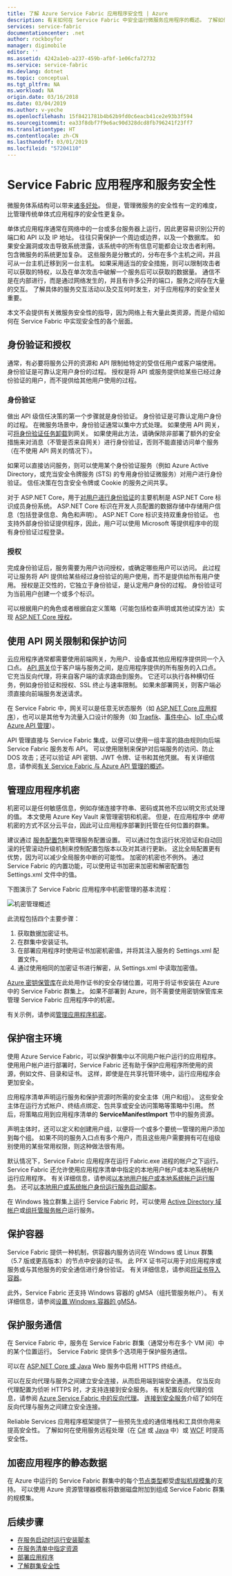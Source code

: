 ```yaml
---
title: 了解 Azure Service Fabric 应用程序安全性 | Azure
description: 有关如何在 Service Fabric 中安全运行微服务应用程序的概述。 了解如何以不同的安全帐户运行服务和启动脚本、对用户进行身份验证和授权、管理应用程序机密、保护服务通信、使用 API 网关，以及保护应用程序的静态数据。
services: service-fabric
documentationcenter: .net
author: rockboyfor
manager: digimobile
editor: ''
ms.assetid: 4242a1eb-a237-459b-afbf-1e06cfa72732
ms.service: service-fabric
ms.devlang: dotnet
ms.topic: conceptual
ms.tgt_pltfrm: NA
ms.workload: NA
origin.date: 03/16/2018
ms.date: 03/04/2019
ms.author: v-yeche
ms.openlocfilehash: 15f8421781b4b62b9fd0c6eacb41ce2e93b3f594
ms.sourcegitcommit: ea33f8dbf7f9e6ac90d328dcd8fb796241f23ff7
ms.translationtype: HT
ms.contentlocale: zh-CN
ms.lasthandoff: 03/01/2019
ms.locfileid: "57204110"
---
```

# <a name="service-fabric-application-and-service-security"></a>Service Fabric 应用程序和服务安全性
微服务体系结构可以带来[诸多好处](service-fabric-overview-microservices.md)。 但是，管理微服务的安全性有一定的难度，比管理传统单体式应用程序的安全性更复杂。 

单体式应用程序通常在网络中的一台或多台服务器上运行，因此更容易识别公开的端口和 API 以及 IP 地址。 往往只需保护一个周边或边界，以及一个数据库。 如果安全漏洞或攻击导致系统泄露，该系统中的所有信息可能都会让攻击者利用。 包含微服务的系统更加复杂。  这些服务是分散式的，分布在多个主机之间，并且可从一台主机迁移到另一台主机。  如果采用适当的安全措施，则可以限制攻击者可以获取的特权，以及在单次攻击中破解一个服务后可以获取的数据量。  通信不是在内部进行，而是通过网络发生的，并且有许多公开的端口，服务之间存在大量的交互。 了解具体的服务交互活动以及交互何时发生，对于应用程序的安全至关重要。

本文不会提供有关微服务安全性的指导，因为网络上有大量此类资源，而是介绍如何在 Service Fabric 中实现安全性的各个层面。

## <a name="authentication-and-authorization"></a>身份验证和授权
通常，有必要将服务公开的资源和 API 限制给特定的受信任用户或客户端使用。 身份验证是可靠认定用户身份的过程。  授权是将 API 或服务提供给某些已经过身份验证的用户，而不提供给其他用户使用的过程。

### <a name="authentication"></a>身份验证
做出 API 级信任决策的第一个步骤就是身份验证。 身份验证是可靠认定用户身份的过程。  在微服务场景中，身份验证通常以集中方式处理。 如果使用 API 网关，可[将身份验证任务卸载](https://docs.microsoft.com/azure/architecture/patterns/gateway-offloading)到网关。 如果使用此方法，请确保除非部署了额外的安全措施来对消息（不管是否来自网关）进行身份验证，否则不能直接访问单个服务（在不使用 API 网关的情况下）。

如果可以直接访问服务，则可以使用某个身份验证服务（例如 Azure Active Directory，或充当安全令牌服务 (STS) 的专用身份验证微服务）对用户进行身份验证。 信任决策在包含安全令牌或 Cookie 的服务之间共享。 

对于 ASP.NET Core，用于[对用户进行身份验证](https://docs.microsoft.com/en-us/dotnet/standard/microservices-architecture/secure-net-microservices-web-applications/)的主要机制是 ASP.NET Core 标识成员身份系统。 ASP.NET Core 标识在开发人员配置的数据存储中存储用户信息（包括登录信息、角色和声明）。 ASP.NET Core 标识支持双重身份验证。  也支持外部身份验证提供程序，因此，用户可以使用 Microsoft 等提供程序中的现有身份验证过程登录。

<!-- Not Available on , Google, Facebook, or Twitter -->
<!-- URL is Correct on https://docs.microsoft.com/en-us/dotnet/standard/microservices-architecture/secure-net-microservices-web-applications/-->

### <a name="authorization"></a>授权
完成身份验证后，服务需要为用户访问授权，或确定哪些用户可以访问。 此过程可让服务将 API 提供给某些经过身份验证的用户使用，而不是提供给所有用户使用。 授权是正交性的，它独立于身份验证，是认定用户身份的过程。 身份验证可为当前用户创建一个或多个标识。

可以根据用户的角色或者根据自定义策略（可能包括检查声明或其他试探方法）实现 [ASP.NET Core 授权](https://docs.microsoft.com/en-us/dotnet/standard/microservices-architecture/secure-net-microservices-web-applications/authorization-net-microservices-web-applications)。

<!--URL is Correct on https://docs.microsoft.com/en-us/dotnet/standard/microservices-architecture/secure-net-microservices-web-applications/authorization-net-microservices-web-applications) -->

## <a name="restrict-and-secure-access-using-an-api-gateway"></a>使用 API 网关限制和保护访问
云应用程序通常都需要使用前端网关，为用户、设备或其他应用程序提供同一个入口点。 [API 网关](https://docs.microsoft.com/azure/architecture/microservices/gateway)位于客户端与服务之间，是应用程序提供的所有服务的入口点。 它充当反向代理，将来自客户端的请求路由到服务。 它还可以执行各种横切任务，例如身份验证和授权、SSL 终止与速率限制。 如果未部署网关，则客户端必须直接向前端服务发送请求。

在 Service Fabric 中，网关可以是任意无状态服务（如 [ASP.NET Core 应用程序](service-fabric-reliable-services-communication-aspnetcore.md)），也可以是其他专为流量入口设计的服务（如 [Traefik](https://docs.traefik.io/)、[事件中心](/event-hubs/)、[IoT 中心](/iot-hub/)或 [Azure API 管理](/api-management)）。

API 管理直接与 Service Fabric 集成，以便可以使用一组丰富的路由规则向后端 Service Fabric 服务发布 API。  可以使用限制来保护对后端服务的访问、防止 DOS 攻击；还可以验证 API 密钥、JWT 令牌、证书和其他凭据。 有关详细信息，请参阅[有关 Service Fabric 与 Azure API 管理的概述](service-fabric-api-management-overview.md)。

## <a name="manage-application-secrets"></a>管理应用程序机密
机密可以是任何敏感信息，例如存储连接字符串、密码或其他不应以明文形式处理的值。 本文使用 Azure Key Vault 来管理密钥和机密。 但是，在应用程序中 *使用* 机密的方式不区分云平台，因此可让应用程序部署到托管在任何位置的群集。

建议通过 [服务配置包][config-package]来管理服务配置设置。 可以通过包含运行状况验证和自动回滚的托管滚动升级机制来控制配置包版本以及对其进行更新。 这比全局配置更有优势，因为可以减少全局服务中断的可能性。 加密的机密也不例外。 通过 Service Fabric 的内置功能，可以使用证书加密来加密和解密配置包 Settings.xml 文件中的值。

下图演示了 Service Fabric 应用程序中机密管理的基本流程：

![机密管理概述][overview]

此流程包括四个主要步骤：

1. 获取数据加密证书。
2. 在群集中安装证书。
3. 在部署应用程序时使用证书加密机密值，并将其注入服务的 Settings.xml 配置文件。
4. 通过使用相同的加密证书进行解密，从 Settings.xml 中读取加密值。 

[Azure 密钥保管库][key-vault-get-started]在此处用作证书的安全存储位置，可用于将证书安装在 Azure 中的 Service Fabric 群集上。 如果不部署到 Azure，则不需要使用密钥保管库来管理 Service Fabric 应用程序中的机密。

有关示例，请参阅[管理应用程序机密](service-fabric-application-secret-management.md)。

## <a name="secure-the-hosting-environment"></a>保护宿主环境
使用 Azure Service Fabric，可以保护群集中以不同用户帐户运行的应用程序。 使用用户帐户进行部署时，Service Fabric 还有助于保护应用程序所使用的资源，例如文件、目录和证书。 这样，即使是在共享托管环境中，运行应用程序会更加安全。

应用程序清单声明运行服务和保护资源时所需的安全主体（用户和组）。  这些安全主体在运行方式帐户、终结点绑定、包共享或安全访问策略等策略中引用。  然后，将策略应用到应用程序清单的 **ServiceManifestImport** 节中的服务资源。

声明主体时，还可以定义和创建用户组，以便将一个或多个要统一管理的用户添加到每个组。 如果不同的服务入口点有多个用户，而且这些用户需要拥有可在组级别使用的某些常用权限，则这种做法很有用。

默认情况下，Service Fabric 应用程序在运行 Fabric.exe 进程的帐户之下运行。 Service Fabric 还允许使用应用程序清单中指定的本地用户帐户或本地系统帐户运行应用程序。 有关详细信息，请参阅[以本地用户帐户或本地系统帐户运行服务](service-fabric-application-runas-security.md)。  还可[以本地用户或系统帐户身份运行服务启动脚本](service-fabric-run-script-at-service-startup.md)。

在 Windows 独立群集上运行 Service Fabric 时，可以使用 [Active Directory 域帐户](service-fabric-run-service-as-ad-user-or-group.md)或[组托管服务帐户](service-fabric-run-service-as-gmsa.md)运行服务。

## <a name="secure-containers"></a>保护容器
Service Fabric 提供一种机制，供容器内服务访问在 Windows 或 Linux 群集（5.7 版或更高版本）的节点中安装的证书。 此 PFX 证书可以用于对应用程序或服务或与其他服务的安全通信进行身份验证。 有关详细信息，请参阅[将证书导入容器](service-fabric-securing-containers.md)。

此外，Service Fabric 还支持 Windows 容器的 gMSA（组托管服务帐户）。 有关详细信息，请参阅[设置 Windows 容器的 gMSA](service-fabric-setup-gmsa-for-windows-containers.md)。

## <a name="secure-service-communication"></a>保护服务通信
在 Service Fabric 中，服务在 Service Fabric 群集（通常分布在多个 VM 间）中的某个位置运行。 Service Fabric 提供多个选项用于保护服务通信。

可以在 [ASP.NET Core 或 Java](service-fabric-service-manifest-resources.md#example-specifying-an-https-endpoint-for-your-service) Web 服务中启用 HTTPS 终结点。

可以在反向代理与服务之间建立安全连接，从而启用端到端安全通道。 仅当反向代理配置为侦听 HTTPS 时，才支持连接到安全服务。 有关配置反向代理的信息，请参阅 [Azure Service Fabric 中的反向代理](service-fabric-reverseproxy.md)。  [连接到安全服务](service-fabric-reverseproxy-configure-secure-communication.md)介绍了如何在反向代理与服务之间建立安全连接。

Reliable Services 应用程序框架提供了一些预先生成的通信堆栈和工具供你用来提高安全性。 了解如何在使用服务远程处理（在 [C#](service-fabric-reliable-services-secure-communication.md) 或 [Java](service-fabric-reliable-services-secure-communication-java.md) 中）或 [WCF](service-fabric-reliable-services-secure-communication-wcf.md) 时提高安全性。

## <a name="encrypt-application-data-at-rest"></a>加密应用程序的静态数据
在 Azure 中运行的 Service Fabric 群集中的每个[节点类型](service-fabric-cluster-nodetypes.md)都受[虚拟机规模集](../virtual-machine-scale-sets/virtual-machine-scale-sets-overview.md)的支持。 可以使用 Azure 资源管理器模板将数据磁盘附加到组成 Service Fabric 群集的规模集。

<!-- Not Available on [encrypt those data disks](../virtual-machine-scale-sets/virtual-machine-scale-sets-encrypt-disks-ps.md)-->

<!--TO DO: Enable BitLocker on Windows standalone clusters?
TO DO: Encrypt disks on Linux clusters?-->

<!--Every topic should have next steps and links to the next logical set of content to keep the customer engaged-->
## <a name="next-steps"></a>后续步骤
* [在服务启动时运行安装脚本](service-fabric-run-script-at-service-startup.md)
* [在服务清单中指定资源](service-fabric-service-manifest-resources.md)
* [部署应用程序](service-fabric-deploy-remove-applications.md)
* [了解群集安全性](service-fabric-cluster-security.md)

<!-- Links -->
[key-vault-get-started]:../key-vault/key-vault-overview.md
[config-package]: service-fabric-application-and-service-manifests.md
[service-fabric-cluster-creation-via-arm]: service-fabric-cluster-creation-via-arm.md

<!-- Images -->
[overview]:./media/service-fabric-application-and-service-security/overview.png

<!-- Update_Description: update meta properties, wording update -->